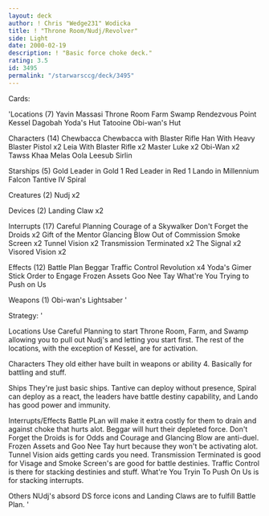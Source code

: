 ```yaml
---
layout: deck
author: ! Chris "Wedge231" Wodicka
title: ! "Throne Room/Nudj/Revolver"
side: Light
date: 2000-02-19
description: ! "Basic force choke deck."
rating: 3.5
id: 3495
permalink: "/starwarsccg/deck/3495"
---
```

Cards: 

'Locations (7)
Yavin Massasi Throne Room
Farm
Swamp
Rendezvous Point
Kessel
Dagobah Yoda's Hut
Tatooine Obi-wan's Hut

Characters (14)
Chewbacca
Chewbacca with Blaster Rifle
Han With Heavy Blaster Pistol x2
Leia With Blaster Rifle x2
Master Luke x2
Obi-Wan x2
Tawss Khaa
Melas
Oola
Leesub Sirlin

Starships (5)
Gold Leader in Gold 1
Red Leader in Red 1
Lando in Millennium Falcon
Tantive IV
Spiral

Creatures (2)
Nudj x2

Devices (2)
Landing Claw x2

Interrupts (17)
Careful Planning
Courage of a Skywalker
Don't Forget the Droids x2
Gift of the Mentor
Glancing Blow
Out of Commission
Smoke Screen x2
Tunnel Vision x2
Transmission Terminated x2
The Signal x2
Visored Vision x2

Effects (12)
Battle Plan
Beggar
Traffic Control
Revolution x4
Yoda's Gimer Stick
Order to Engage
Frozen Assets
Goo Nee Tay
What're You Trying to Push on Us

Weapons (1)
Obi-wan's Lightsaber '

Strategy: '

Locations
Use Careful Planning to start Throne Room, Farm, and Swamp allowing you to pull out Nudj's and letting you start first. The rest of the locations, with the exception of Kessel, are for activation.

Characters
They old either have built in weapons or ability 4. Basically for battling and stuff.

Ships
They're just basic ships. Tantive can deploy without presence, Spiral can deploy as a react, the leaders have battle destiny capability, and Lando has good power and immunity.

Interrupts/Effects
Battle PLan will make it extra costly for them to drain and against choke that hurts alot. Beggar will hurt their depleted force. Don't Forget the Droids is for Odds and Courage and Glancing Blow are anti-duel. Frozen Assets and Goo Nee Tay hurt because they won't be activating alot. Tunnel Vision aids getting cards you need. Transmission Terminated is good for Visage and Smoke Screen's are good for battle destinies. Traffic Control is there for stacking destinies and stuff. What're You Tryin To Push On Us is for stacking interrupts.

Others
NUdj's absord DS force icons and Landing Claws are to fulfill Battle Plan.
'
